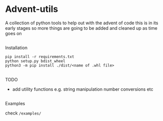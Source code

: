 # Advent-utils

A collection of python tools to help out with the advent of code
this is in its early stages so more things are going to be added and cleaned up as time goes on

##

Installation

```
pip install -r requirements.txt
python setup.py bdist_wheel
python3 -m pip install ./dist/<name of .whl file>
```

##

TODO

- add utility functions e.g. string manipulation number conversions etc

##

Examples

check `/examples/`
